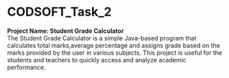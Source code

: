 # CODSOFT_Task_2
**Project Name: Student Grade Calculator**
<br>
The Student Grade Calculator is a simple Java-based program that calculates total marks,average percentage and assigns grade based on the marks provided by the user in various subjects. This project is useful for the students and teachers to quickly access and analyze academic performance.
 

